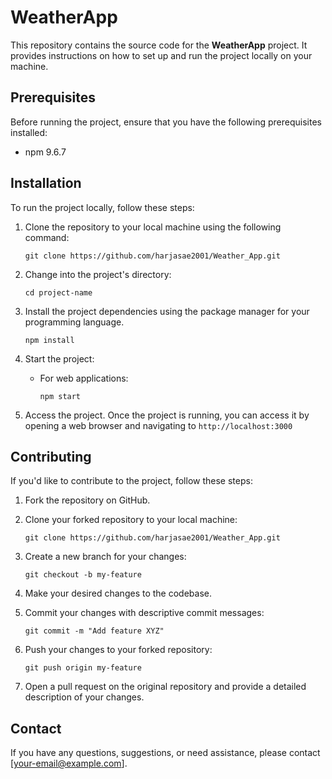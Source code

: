 # WeatherApp

This repository contains the source code for the **WeatherApp** project. It provides instructions on how to set up and run the project locally on your machine.

## Prerequisites

Before running the project, ensure that you have the following prerequisites installed:

- npm 9.6.7

## Installation

To run the project locally, follow these steps:

1. Clone the repository to your local machine using the following command:

   ```shell
   git clone https://github.com/harjasae2001/Weather_App.git
   ```

2. Change into the project's directory:

   ```shell
   cd project-name
   ```

3. Install the project dependencies using the package manager for your programming language.

   ```shell
   npm install
   ```

4. Start the project:

   - For web applications:

     ```shell
     npm start
     ```

5. Access the project. Once the project is running, you can access it by opening a web browser and navigating to `http://localhost:3000`

## Contributing

If you'd like to contribute to the project, follow these steps:

1. Fork the repository on GitHub.

2. Clone your forked repository to your local machine:

   ```shell
   git clone https://github.com/harjasae2001/Weather_App.git
   ```

3. Create a new branch for your changes:

   ```shell
   git checkout -b my-feature
   ```

4. Make your desired changes to the codebase.

5. Commit your changes with descriptive commit messages:

   ```shell
   git commit -m "Add feature XYZ"
   ```

6. Push your changes to your forked repository:

   ```shell
   git push origin my-feature
   ```

7. Open a pull request on the original repository and provide a detailed description of your changes.

## Contact

If you have any questions, suggestions, or need assistance, please contact [your-email@example.com].
